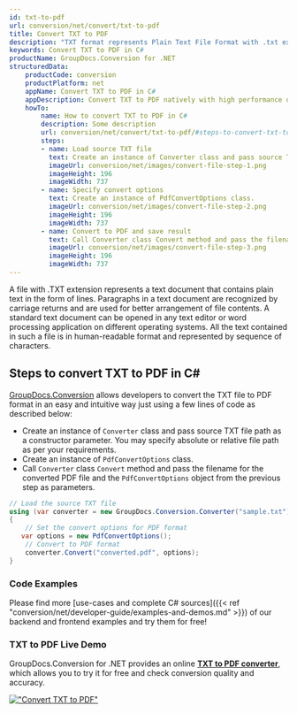```yaml
---
id: txt-to-pdf
url: conversion/net/convert/txt-to-pdf
title: Convert TXT to PDF
description: "TXT format represents Plain Text File Format with .txt extension. Learn how to convert TXT to PDF file programmatically in C# language using GroupDocs.Conversion for .NET library."
keywords: Convert TXT to PDF in C#
productName: GroupDocs.Conversion for .NET
structuredData:
    productCode: conversion
    productPlatform: net
    appName: Convert TXT to PDF in C#
    appDescription: Convert TXT to PDF natively with high performance using C# language and server side GroupDocs.Conversion for .NET APIs, without the use of any software like Microsoft or Open Office.
    howTo:
        name: How to convert TXT to PDF in C# 
        description: Some description
        url: conversion/net/convert/txt-to-pdf/#steps-to-convert-txt-to-pdf-in-c
        steps:
        - name: Load source TXT file 
          text: Create an instance of Converter class and pass source TXT file path as a constructor parameter. You may specify absolute or relative file path as per your requirements. 
          imageUrl: conversion/net/images/convert-file-step-1.png
          imageHeight: 196
          imageWidth: 737
        - name: Specify convert options 
          text: Create an instance of PdfConvertOptions class.
          imageUrl: conversion/net/images/convert-file-step-2.png
          imageHeight: 196
          imageWidth: 737
        - name: Convert to PDF and save result 
          text: Call Converter class Convert method and pass the filename for the converted HTML file and the PdfConvertOptions object from the previous step as parameters.
          imageUrl: conversion/net/images/convert-file-step-3.png
          imageHeight: 196
          imageWidth: 737
---
```


A file with .TXT extension represents a text document that contains plain text in the form of lines. Paragraphs in a text document are recognized by carriage returns and are used for better arrangement of file contents. A standard text document can be opened in any text editor or word processing application on different operating systems. All the text contained in such a file is in human-readable format and represented by sequence of characters.

## Steps to convert TXT to PDF in C#

[GroupDocs.Conversion](https://products.groupdocs.com/conversion/net) allows developers to convert the TXT file to PDF format in an easy and intuitive way just using a few lines of code as described below:

* Create an instance of `Converter` class and pass source TXT file path as a constructor parameter. You may specify absolute or relative file path as per your requirements. 
* Create an instance of `PdfConvertOptions` class.
* Call `Converter` class `Convert` method and pass the filename for the converted PDF file and the `PdfConvertOptions` object from the previous step as parameters.

```csharp
// Load the source TXT file
using (var converter = new GroupDocs.Conversion.Converter("sample.txt"))
{
    // Set the convert options for PDF format
   var options = new PdfConvertOptions();
    // Convert to PDF format
    converter.Convert("converted.pdf", options);
}
```

### Code Examples

Please find more [use-cases and complete C# sources]({{< ref "conversion/net/developer-guide/examples-and-demos.md" >}}) of our backend and frontend examples and try them for free!

### TXT to PDF Live Demo

GroupDocs.Conversion for .NET provides an online [**TXT to PDF converter**](https://products.groupdocs.app/conversion/txt-to-pdf), which allows you to try it for free and check conversion quality and accuracy.

[!["Convert TXT to PDF"](conversion/net/images/convert-to-pdf/convert-txt-to-pdf.png)](https://products.groupdocs.app/conversion/txt-to-pdf)